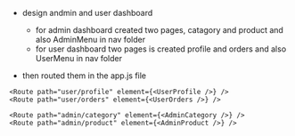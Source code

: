 - design andmin and user dashboard

  - for admin dashboard created two pages, catagory and product and also AdminMenu in nav folder
  - for user dashboard two pages is created profile and orders and also UserMenu in nav folder

- then routed them in the app.js file

``` admin
<Route path="user/profile" element={<UserProfile />} />
<Route path="user/orders" element={<UserOrders />} />
```

``` user
<Route path="admin/category" element={<AdminCategory />} />
<Route path="admin/product" element={<AdminProduct />} />
```
